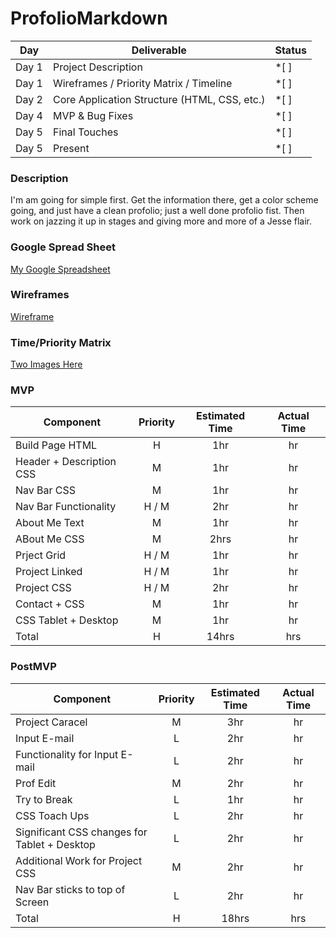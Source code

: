 # ProfolioMarkdown

|  Day | Deliverable | Status
|---|---| ---|
|Day 1| Project Description | *[ ]
|Day 1| Wireframes / Priority Matrix / Timeline | *[ ]
|Day 2| Core Application Structure (HTML, CSS, etc.) | *[ ]
|Day 4| MVP & Bug Fixes | *[ ]
|Day 5| Final Touches | *[ ]
|Day 5| Present | *[ ]

### Description
I'm am going for simple first. Get the information there, get a color scheme going, and just have a clean profolio; just a well done profolio fist. Then work on jazzing it up in stages and giving more and more of a Jesse flair.

### Google Spread Sheet
[My Google Spreadsheet](https://docs.google.com/spreadsheets/d/1Gy2RhQ_KJXX7U8FUJi-GXtvBNQlWTj140rriT0dlnDY/edit?usp=sharing)

### Wireframes
[Wireframe](https://imgur.com/a/fnqYKWY)

### Time/Priority Matrix 

[Two Images Here](https://imgur.com/a/HiR3n9s)


### MVP
| Component | Priority | Estimated Time | Actual Time |
| --- | :---: |  :---: | :---: | 
| Build Page HTML | H | 1hr | hr |
| Header + Description CSS | M | 1hr | hr |
| Nav Bar CSS | M | 1hr | hr |  
| Nav Bar Functionality | H / M | 2hr|  hr | 
| About Me Text | M | 1hr | hr|
| ABout Me CSS | M | 2hrs|  hr | 
| Prject Grid | H / M | 1hr | hr | hr |
| Project Linked | H / M | 1hr |  hr |
| Project CSS | H / M | 2hr |  hr |
| Contact + CSS | M | 1hr |  hr |
| CSS Tablet + Desktop | M | 1hr |  hr |
| Total | H | 14hrs| hrs |

### PostMVP
| Component | Priority | Estimated Time | Actual Time |
| --- | :---: |  :---: | :---: | 
| Project Caracel | M | 3hr | hr |
| Input E-mail | L | 2hr | hr |
| Functionality for Input E-mail | L | 2hr | hr |
| Prof Edit | M | 2hr | hr |
| Try to Break | L | 1hr | hr |
| CSS Toach Ups | L | 2hr | hr |
| Significant CSS changes for Tablet + Desktop | L | 2hr | hr |
| Additional Work for Project CSS | M | 2hr | hr |
| Nav Bar sticks to top of Screen | L | 2hr | hr |
| Total | H | 18hrs| hrs |
